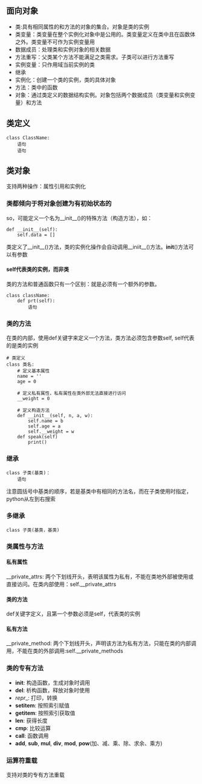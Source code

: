 ## 面向对象 ## 
- 类:具有相同属性的和方法的对象的集合。对象是类的实例
- 类变量：类变量在整个实例化对象中是公用的。类变量定义在类中且在函数体之外。类变量不可作为实例变量用
- 数据成员：处理类和实例对象的相关数据
- 方法重写：父类某个方法不能满足之类需求。子类可以进行方法重写
- 实例变量：只作用域当前实例的类
- 继承
- 实例化：创建一个类的实例，类的具体对象
- 方法：类中的函数
- 对象：通过类定义的数据结构实例。对象包括两个数据成员（类变量和实例变量）和方法

## 类定义 ## 
```
class ClassName:
	语句
	语句
```

## 类对象 ## 
支持两种操作：属性引用和实例化

### 类都倾向于将对象创建为有初始状态的 ### 
so，可能定义一个名为__init__()的特殊方法（构造方法），如：
```
def __init__(self):
	self.data = []
```

类定义了__init__()方法，类的实例化操作会自动调用__iniit__()方法。__init__()方法可以有参数

#### self代表类的实例，而非类 ####
类的方法和普通函数只有一个区别：就是必须有一个额外的参数。
```
class className:
	def prt(self):
		语句
```

### 类的方法 ### 
在类的内部，使用def关键字来定义一个方法，类方法必须包含参数self,
self代表的是类的实例
```
# 类定义
class 类名:
	# 定义基本属性
	name = ''
	age = 0
	
	# 定义私有属性，私有属性在类外部无法直接进行访问
	__weight = 0

	# 定义构造方法
	def __init__(self, n, a, w):
		self.name = b
		self.age = a
		self.__weight = w
	def speak(self)
		print()
```

### 继承 ### 

```
class 子类(基类)：
	语句
```

注意圆括号中基类的顺序，若是基类中有相同的方法名，而在子类使用时指定，python从左到右搜索

### 多继承 ### 
```
class 子类(基类，基类)
```

### 类属性与方法 ###
#### 私有属性 #####
__private_attrs: 两个下划线开头，表明该属性为私有，不能在类地外部被使用或直接访问。在类内部使用：self.__private_attrs

#### 类的方法 ####
def关键字定义，且第一个参数必须是self，代表类的实例

#### 私有方法 ####
__private_method: 两个下划线开头，声明该方法为私有方法，只能在类的内部调用，不能在类的外部调用:self.__private_methods

### 类的专有方法 ### 
- __init__: 构造函数，生成对象时调用
- __del__: 析构函数，释放对象时使用
- _repr__: 打印，转换
- __setitem__: 按照索引赋值
- __getitem__: 按照索引获取值
- __len__: 获得长度
- __cmp__: 比较运算
- __call__: 函数调用
- __add__, __sub__, __mul__, __div__, __mod__, __pow__(加、减、乘、除、求余、乘方)

### 运算符重载 ### 
支持对类的专有方法重载